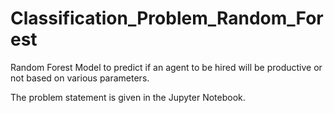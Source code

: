 # Classification_Problem_Random_Forest
Random Forest Model to predict if an agent to be hired will be productive or not based on various parameters.

The problem statement is given in the Jupyter Notebook.
